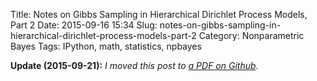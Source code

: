 Title: Notes on Gibbs Sampling in Hierarchical Dirichlet Process Models, Part 2
Date: 2015-09-16 15:34
Slug: notes-on-gibbs-sampling-in-hierarchical-dirichlet-process-models-part-2
Category: Nonparametric Bayes
Tags: IPython, math, statistics, npbayes

__Update (2015-09-21):__ _I moved this post to [a PDF on Github](https://github.com/tdhopper/notes-on-dirichlet-processes/blob/master/2015-09-21-hdp-lda-gibbs-sampler.pdf)._